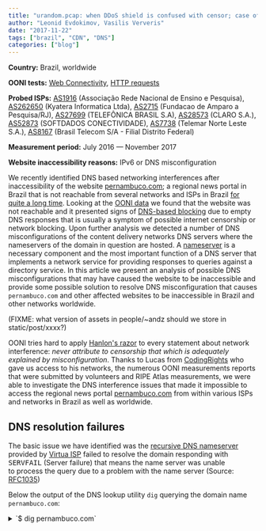 ```yaml
---
title: "urandom.pcap: when DDoS shield is confused with censor; case of pernambuco.com"
author: "Leonid Evdokimov, Vasilis Ververis"
date: "2017-11-22"
tags: ["brazil", "CDN", "DNS"]
categories: ["blog"]
---
```


**Country:** Brazil, worldwide

**OONI tests:** [Web Connectivity](https://ooni.torproject.org/nettest/web-connectivity/),
[HTTP requests](https://ooni.torproject.org/nettest/http-requests/)

**Probed ISPs:** [AS1916](https://stat.ripe.net/AS1916) (Associação Rede Nacional de Ensino e Pesquisa),
[AS262650](https://stat.ripe.net/AS262650) (Kyatera Informatica Ltda),
[AS2715](https://stat.ripe.net/AS2715) (Fundacao de Amparo a Pesquisa/RJ),
[AS27699](https://stat.ripe.net/AS27699) (TELEFÔNICA BRASIL S.A),
[AS28573](https://stat.ripe.net/AS28573) (CLARO S.A.),
[AS52873](https://stat.ripe.net/AS52873) (SOFTDADOS CONECTIVIDADE),
[AS7738](https://stat.ripe.net/AS7738) (Telemar Norte Leste S.A.),
[AS8167](https://stat.ripe.net/AS8167) (Brasil Telecom S/A - Filial Distrito Federal)

**Measurement period:** July 2016 — November 2017

**Website inaccessibility reasons:** IPv6 or DNS misconfiguration

We recently identified DNS based networking interferences after
inaccessibility of the website [pernambuco.com](http://pernambuco.com); a
regional news portal in Brazil that is not reachable from several networks and
ISPs in Brazil [for quite a long
time](https://people.torproject.org/~andz/pe/measurements.br.pernambuco.pdf).
Looking at the [OONI data](https://people.torproject.org/~andz/pe/measurements.br.pernambuco.csv) we found that the website was not reachable
and it presented signs of [DNS-based
blocking](https://explorer.ooni.torproject.org/measurement/s3YPvS70pxtUQXG5qLv8z2wfafZ98eUzCmxcbYkvSRELpYS2mBWksZCacvAr5GqS?input=http:%2F%2Fwww.pernambuco.com%2Fdiario)
due to empty DNS responses that is usually a symptom of possible internet censorship
or network blocking. Upon further analysis we detected a number of DNS
misconfigurations of the content delivery networks DNS servers where the
nameservers of the domain in question are hosted. A
[nameserver](https://en.wikipedia.org/wiki/Name_server) is a necessary
component and the most important function of a DNS server that implements a
network service for providing responses to queries against a directory service.
In this article we present an analysis of possible DNS misconfigurations that
may have caused the website to be inaccessible and provide some possible
solution to resolve DNS misconfiguration that causes `pernambuco.com` and other
affected websites to be inaccessible in Brazil and other networks worldwide.

(FIXME: what version of assets in people/~andz should we store in static/post/xxxx?)

OONI tries hard to apply [Hanlon's razor](https://en.wikipedia.org/wiki/Hanlon%27s_razor) to every statement about network
interference: *never attribute to censorship that which is adequately explained
by misconfiguration*. Thanks to Lucas from [CodingRights](https://www.codingrights.org/) who gave us access to
his networks, the numerous OONI measurements reports that were submitted by
volunteers and RIPE Atlas measurements, we were able to investigate the DNS
interference issues that made it impossible to access the regional news portal
[pernambuco.com](http://pernambuco.com) from within various ISPs and networks
in Brazil as well as worldwide.

## DNS resolution failures

The basic issue we have identified was the [recursive DNS nameserver](https://en.wikipedia.org/wiki/Domain_Name_System#Recursive_and_caching_name_server)
provided by [Virtua ISP](https://stat.ripe.net/AS28573) failed to resolve the
domain responding with <tt>SERVFAIL</tt> (Server failure) that means the name
server was unable to process the query due to a problem with the name
server (Source: [RFC1035](https://tools.ietf.org/html/rfc1035))

Below the output of the DNS lookup utility `dig` querying the domain name
`pernambuco.com`:

<details><summary>`$ dig pernambuco.com`</summary>
```
; <<>> DiG 9.9.5-9+deb8u12-Debian <<>> pernambuco.com
;; global options: +cmd
;; Got answer:
;; ->>HEADER<<- opcode: QUERY, status: SERVFAIL, id: 17644
;; flags: qr rd ra; QUERY: 1, ANSWER: 0, AUTHORITY: 0, ADDITIONAL: 1

;; OPT PSEUDOSECTION:
; EDNS: version: 0, flags:; udp: 4096
;; QUESTION SECTION:
;pernambuco.com.                        IN      A

;; Query time: 14 msec
;; SERVER: 181.213.132.2#53(181.213.132.2)
;; WHEN: Tue Nov 14 16:27:07 UTC 2017
;; MSG SIZE  rcvd: 43
```
</details>

One of the ways to check if the domain is blocked by some local DNS policy is
an attempt to resolve it directly through [authoritative nameserver](https://en.wikipedia.org/wiki/Domain_Name_System#Authoritative_name_server).
If DNS name resolution works that way it suggests that the case could be some
misconfiguration and not a DNS-based filtering. And `pernambuco.com` domain was
passing the test:

<details><summary>`$ dig +trace pernambuco.com`</summary>
```
; <<>> DiG 9.9.5-9+deb8u12-Debian <<>> +trace pernambuco.com
;; global options: +cmd
.                       369185  IN      NS      h.root-servers.net.
.                       369185  IN      NS      i.root-servers.net.
.                       369185  IN      NS      e.root-servers.net.
.                       369185  IN      NS      d.root-servers.net.
.                       369185  IN      NS      m.root-servers.net.
.                       369185  IN      NS      f.root-servers.net.
.                       369185  IN      NS      j.root-servers.net.
.                       369185  IN      NS      b.root-servers.net.
.                       369185  IN      NS      k.root-servers.net.
.                       369185  IN      NS      c.root-servers.net.
.                       369185  IN      NS      a.root-servers.net.
.                       369185  IN      NS      l.root-servers.net.
.                       369185  IN      NS      g.root-servers.net.
;; Received 811 bytes from 181.213.132.2#53(181.213.132.2) in 2116 ms

com.                    172800  IN      NS      a.gtld-servers.net.
com.                    172800  IN      NS      l.gtld-servers.net.
com.                    172800  IN      NS      c.gtld-servers.net.
com.                    172800  IN      NS      b.gtld-servers.net.
com.                    172800  IN      NS      j.gtld-servers.net.
com.                    172800  IN      NS      g.gtld-servers.net.
com.                    172800  IN      NS      d.gtld-servers.net.
com.                    172800  IN      NS      m.gtld-servers.net.
com.                    172800  IN      NS      k.gtld-servers.net.
com.                    172800  IN      NS      i.gtld-servers.net.
com.                    172800  IN      NS      e.gtld-servers.net.
com.                    172800  IN      NS      f.gtld-servers.net.
com.                    172800  IN      NS      h.gtld-servers.net.
com.                    86400   IN      DS      30909 8 2 E2D3C916F6DEEAC73294E8268FB5885044A833FC5459588F4A9184CF C41A5766
com.                    86400   IN      RRSIG   DS 8 1 86400 20171127050000 20171114040000 46809 . QSfUCjfWB2/Ulx1L/6BmpR3glCR6vAvtK+N9E332aJ9luPLQ9hycjiZp 4PoEWaDTDt4vQgL6pzgKNt+sGgr3lmbtJAnFEHAKPy/TBv/T8KhcApv8 Ceuwv/yUB1Oo5sUtppNVtNHQKm+jqUQ+MWQe9YNMPTrOi5dT2A3qYktg zhI9fk9gcqNfJkn/Vd/Ol1o+zLqP+yy9MY+xBjky2MPaXY4EaGnZWSQn UCyYH95k0WOuvHl6Q0EYe4jEAqQGQnMjGR/dFHF7WbARoqR92/Ahfsvr 2eAF2CcuIi5/cRKJr10Us3v3QvytZqvhwA6bzu292NYQIS0talFlATDF JRw9vQ==
;; Received 1174 bytes from 192.33.4.12#53(c.root-servers.net) in 3656 ms

pernambuco.com.         172800  IN      NS      americalatina.upx.com.br.
pernambuco.com.         172800  IN      NS      americadonorte.upx.com.br.
CK0POJMG874LJREF7EFN8430QVIT8BSM.com. 86400 IN NSEC3 1 1 0 - CK0Q1GIN43N1ARRC9OSM6QPQR81H5M9A NS SOA RRSIG DNSKEY NSEC3PARAM
CK0POJMG874LJREF7EFN8430QVIT8BSM.com. 86400 IN RRSIG NSEC3 8 2 86400 20171121054756 20171114043756 11324 com. b6a2rTyPdGqgyTGlHBQTry29KsYLpCTg2syg3DiYm4TU2zKm4AgtUmv3 NAnteEWIwXutUsWN1XOri34PxDm9CAcmxKKYN82lXHSnF4O8oEuZJ1Gf Go2D9a8GFCV44T4Cff4MBugeDtUyHwp+yd96IzH+2WtSbJRN/WswmtGI ylA=
CIP56NHTT7TEO7BIRQFIOVC1GSDSNFD0.com. 86400 IN NSEC3 1 1 0 - CIP5L6DBFHE9UAL3LG0PVN426ILSC3GJ NS DS RRSIG
CIP56NHTT7TEO7BIRQFIOVC1GSDSNFD0.com. 86400 IN RRSIG NSEC3 8 2 86400 20171120055405 20171113044405 11324 com. bLisStF5rB/gXGaHOMV9it6Qg4JcERGbaBlvP7KRDyj7d1LlTyjZHWmt V3B2LS0vdjCMlEDxqqwPsO3mL/1GF8WX0z7qrsWf5qYxuegxikhLDamK s9qOIIdFsdNDhnloPa9+e7p9PwM5B0jR07I778+2E7PRIUXZP7D3BSLF K4w=
;; Received 595 bytes from 192.42.93.30#53(g.gtld-servers.net) in 534 ms

pernambuco.com.         14400   IN      A       45.79.193.247
pernambuco.com.         86400   IN      NS      ns2.upx.com.br.
pernambuco.com.         86400   IN      NS      ns1.upx.com.br.
;; Received 193 bytes from 2804:2870:2:1::31#53(americalatina.upx.com.br) in 132 ms
```
</details>

While checking various resolution paths we discovered that `ns2.upx.com.br`
resolving to the IPv6 address `2001:19f0:ac01:b3:5400:ff:fe46:4676` was not
responding to DNS queries. The first assumption we made was that the recursive
DNS nameserver has a strong preference to IPv6 over IPv4 and fails fast if the
IPv6 endpoint  is not reachable. However the resource `ns1.upx.com.br` had an
IPv6 address, so we assumed that there is something special about the resource
`ns2.upx.com.br` and found out that it was the only authoritative nameserver
having an IPv6
[glue record](https://en.wikipedia.org/wiki/Domain_Name_System#Circular_dependencies_and_glue_records)
in the top-level domain zone.

We verified through RIPE Atlas measurements that `ns2.upx.com.br` works without
errors through IPv4 via
[DNS/TCP](https://atlas.ripe.net/measurements/10197953/#!probes), but is broken
through IPv6 both via
[DNS/UDP](https://atlas.ripe.net/measurements/10197871/#!probes) and
[DNS/TCP](https://atlas.ripe.net/measurements/10197872/#!probes).

We got in contact with the service provider of the aforementioned DNS
nameserver [UPX Technologies](https://www.upx.com/) and reported the issue. The
technical support team was very prompt and quickly resolved the issue of the
IPv6 connectivity for
[DNS/TCP](https://atlas.ripe.net/measurements/10199076/#!probes) and
[DNS/UDP](https://atlas.ripe.net/measurements/10199080/#!probes). We appreciate
the level of cooperation and support from the UPX team, even if we are not
their customers.

Unfortunately, the recursive DNS nameserver still responds with the
<tt>SERVFAIL</tt> error code and the issue [affects lots of Brazilian
networks](https://atlas.ripe.net/measurements/10203306/#!probes), although not
all of them: and this is an indicator that it *may* be a possible
misconfiguration and not a network filtering policy. In point of fact, the
issue is affecting a number of
[networks worldwide](https://atlas.ripe.net/measurements/10203314/#!probes) and
the [failure was cached](https://atlas.ripe.net/measurements/10204036/#!probes)
according to consequent resolution latency. The issue seems to be "persistent"
as is unlikely that IP routing is the root cause. In addition to the domain
`pernambuco.com` there are other affected domains such as
[`aquipe.com.br`](https://atlas.ripe.net/measurements/10204359/#!probes),
[`assineodiario.com.br`](https://atlas.ripe.net/measurements/10294525/#!probes),
[`brunoprado.com.br`](https://atlas.ripe.net/measurements/10294526/#!probes),
[`clubediario.com.br`](https://atlas.ripe.net/measurements/10294527/#!probes),
[`espacodaprevidencia.com.br`](https://atlas.ripe.net/measurements/10294528/#!probes),
[`radiogloborecife.com.br`](https://atlas.ripe.net/measurements/10294529/#!probes),
[`tvonorte.com.br`](https://atlas.ripe.net/measurements/10294531/#!probes) and
[`wakeworld.com.br`](https://atlas.ripe.net/measurements/10294532/#!probes) presenting the same
failure and symptoms. But some other domains "hosted" by UPX Technologies were
not affected, and [`dpnet.com.br` was one of properly working
domains](https://atlas.ripe.net/measurements/10204294/#!probes).  as well as
the resource `upx.com.br` hosted on the same nameservers has [no issues related
to the  DNS resolving](https://atlas.ripe.net/measurements/10203916/#!general)
from the same vantage points.
What is common between the failing domains (SERVFAIL response code) is the
difference between the `NS` records at the top-level domain nameserver and the
authoritative nameserver that was clearly visible in the tracing of the
delegation path from the root name servers; `dig +trace`.

## NS records pointing to a CNAME is a bad practice

The `NS` records of the affected domains are `americadonorte.upx.com.br` and
`americalatina.upx.com.br` were these records are `CNAME` records in the
`upx.com.br` zone and according to [RFC's 1996 common DNS errors
section](https://tools.ietf.org/html/rfc1912#section-2.4) (dating back around
11 years ago): "*Having NS records pointing to a CNAME is bad and may conflict
badly with current BIND servers. In fact, current BIND implementations will
ignore such records, possibly leading to a lame delegation*".
A proof of concept to verify this issue in the most widely used DNS server,
[BIND](https://en.wikipedia.org/wiki/BIND) follows:

<details><summary>BIND DNS server in an Ubuntu 16.04 docker container:</summary>
```
root@dom0 # docker run -ti --rm ubuntu:16.04 bash
root@4017200da4e2:~# apt-get update && apt-get -y install bind9 dnsutils
root@4017200da4e2:~# echo 'logging { channel errchan {stderr; severity debug; print-severity yes; print-time yes;}; category default {errchan;}; };' >> /etc/bind/named.conf.local
root@4017200da4e2:~# /usr/sbin/named -f -u bind  &
root@4017200da4e2:~# dig pernambuco.com @127.0.0.1
22-Nov-2017 18:50:41.413 debug 1: fetch: pernambuco.com/A
22-Nov-2017 18:50:41.413 info: skipping nameserver 'americalatina.upx.com.br' because it is a CNAME, while resolving 'pernambuco.com/A'
22-Nov-2017 18:50:41.413 info: skipping nameserver 'americadonorte.upx.com.br' because it is a CNAME, while resolving 'pernambuco.com/A'
22-Nov-2017 18:50:41.413 debug 1: client 127.0.0.1#45827 (pernambuco.com): query failed (SERVFAIL) for pernambuco.com/IN/A at ../../../bin/named/query.c:7773

; <<>> DiG 9.10.3-P4-Ubuntu <<>> pernambuco.com @127.0.0.1
;; global options: +cmd
;; Got answer:
;; ->>HEADER<<- opcode: QUERY, status: SERVFAIL, id: 23719
...
```
</details>

## Workaround

A list of possible ways to fix this issue:

- UPX may expand americalatina.upx.com.br and americadonorte.upx.com.br CNAMEs to usual `A` and `AAAA` records
- The administrator of the affected website may change americalatina.upx.com.br to ns1.upx.com.br and ns2.upx.com.br in corresponding TLD registry control panel

## Responsible disclosure

On the 15th of November 2017 we have reported to UPX the issue along with a way
to reproduce it and have still not received any reply on a possible resolution.
Our intention is for UPX to solve the issue for all UPX customers instead of
customers manually changing the NS records of their domains in the top-level
domain registry.

We believe that the issue is indeed a misconfiguration and not an intention
network interference from network filtering policy. We hope that our report may
help other people or entities to troubleshoot and fix DNS misconfiguration that
may affect the accessibility of a website.
